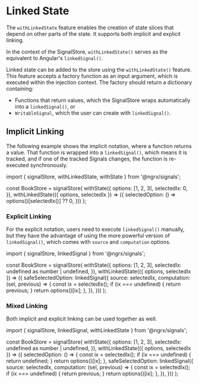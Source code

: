 # Linked State

The `withLinkedState` feature enables the creation of state slices that depend on other parts of the state. It supports both implicit and explicit linking.

In the context of the SignalStore, `withLinkedState()` serves as the equivalent to Angular's `linkedSignal()`.

Linked state can be added to the store using the `withLinkedState()` feature. This feature accepts a factory function as an input argument, which is executed within the injection context. The factory should return a dictionary containing:
- Functions that return values, which the SignalStore wraps automatically into a `linkedSignal()`, or
- `WritableSignal`, which the user can create with `linkedSignal()`.

## Implicit Linking

The following example shows the implicit notation, where a function returns a value. That function is wrapped into a `linkedSignal()`, which means it is tracked, and if one of the tracked Signals changes, the function is re-executed synchronously.

<code-example header="options-store.ts">

import { signalStore, withLinkedState, withState } from '@ngrx/signals';

const BookStore = signalStore(
  withState({
    options: [1, 2, 3],
    selectedIx: 0,
  }),
  withLinkedState(({ options, selectedIx }) => ({
    selectedOption: () => options()[selectedIx()] ?? 0,
  }))
);

</code-example>

### Explicit Linking

For the explicit notation, users need to execute `linkedSignal()` manually, but they have the advantage of using the more powerful version of `linkedSignal()`, which comes with `source` and `computation` options.

<code-example header="options-store.ts">

import { signalStore, linkedSignal } from '@ngrx/signals';

const BookStore = signalStore(
  withState({
    options: [1, 2, 3],
    selectedIx: undefined as number | undefined,
  }),
  withLinkedState(({ options, selectedIx }) => ({
    safeSelectedOption: linkedSignal({
      source: selectedIx,
      computation: (sel, previous) => {
        const ix = selectedIx();
        if (ix === undefined) {
          return previous;
        }
        return options()[ix];
      },
    }),
  }))
);

</code-example>

### Mixed Linking

Both implicit and explicit linking can be used together as well.

<code-example header="book-store.ts">

import { signalStore, linkedSignal, withLinkedState } from '@ngrx/signals';

const BookStore = signalStore(
  withState({
    options: [1, 2, 3],
    selectedIx: undefined as number | undefined,
  }),
  withLinkedState(({ options, selectedIx }) => ({
    selectedOption: () => {
      const ix = selectedIx();
      if (ix === undefined) {
        return undefined;
      }
      return options()[ix];
    },
    safeSelectedOption: linkedSignal({
      source: selectedIx,
      computation: (sel, previous) => {
        const ix = selectedIx();
        if (ix === undefined) {
          return previous;
        }
        return options()[ix];
      },
    }),
  }))
);

</code-example>